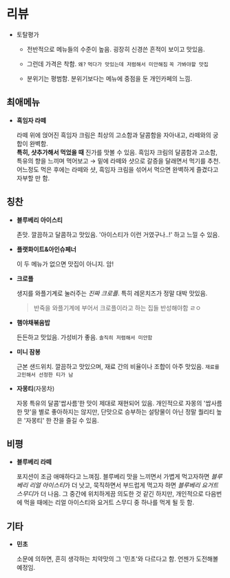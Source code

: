# 리뷰

- 토탈평가

  - 전반적으로 메뉴들의 수준이 높음. 굉장히 신경쓴 흔적이 보이고 맛있음.

  - 그런데 가격은 착함. `왜?` `먹다가 맛있는데 저렴해서 미안해짐` `꼭 가봐야할 맛집`

  - 분위기는 평범함. 분위기보다는 메뉴에 중점을 둔 개인카페의 느낌.

## 최애메뉴

- **흑임자 라떼**

  라떼 위에 얹어진 흑임자 크림은 최상의 고소함과 달콤함을 자아내고, 라떼와의 궁합이 완벽함.  
  **특히, 샷추가해서 먹었을 때** 진가를 맛볼 수 있음.
  흑임자 크림의 달콤함과 고소함, 특유의 향을 느끼며 먹어보고 → 밑에 라떼와 샷으로 갈증을 달래면서 먹기를 추천.  
  어느정도 먹은 후에는 라떼와 샷, 흑임자 크림을 섞어서 먹으면 완벽하게 즐겼다고 자부할 만 함.

## 칭찬

- **블루베리 아이스티**

  존맛. 깔끔하고 달콤하고 맛있음. '아이스티가 이런 거였구나..!' 하고 느낄 수 있음.  

- **플랫화이트&아인슈페너**

  이 두 메뉴가 없으면 맛집이 아니지. 암!  

- **크로플**

  생지를 와플기계로 눌러주는 *진짜 크로플*. 특히 레몬치즈가 정말 대박 맛있음.  

  > 반죽을 와플기계에 부어서 크로플이라고 하는 집들 반성해야함 ㄹㅇ  

- **햄야채볶음밥**

  든든하고 맛있음. 가성비가 좋음. `솔직히 저렴해서 미안함`

- **미니 잠봉**

  근본 샌드위치. 깔끔하고 맛있으며, 재료 간의 비율이나 조합이 아주 맛있음. `재료를 고민해서 선정한 티가 남`

- **자몽티**(자몽차)

  자몽 특유의 달콤'쌉사름'한 맛이 제대로 재현되어 있음.
  개인적으로 자몽의 '쌉사름한 맛'을 별로 좋아하지는 않지만,
  단맛으로 승부하는 설탕물이 아닌 정말 퀄리티 높은 '자몽티' 한 잔을 즐길 수 있음.

## 비평

- **블루베리 라떼**

  포지션이 조금 애매하다고 느껴짐. 블루베리 맛을 느끼면서 가볍게 먹고자하면 *블루베리 리얼 아이스티*가 더 낫고, 묵직하면서 부드럽게 먹고자 하면 *블루베리 요거트 스무디*가 더 나음.
  그 중간에 위치하게끔 의도한 것 같긴 하지만, 개인적으로 다음번에 먹을 때에는 리얼 아이스티와 요거트 스무디 중 하나를 먹게 될 듯 함.

## 기타

- **민초**

  소문에 의하면, 흔히 생각하는 치약맛의 그 '민초'와 다르다고 함. 언젠가 도전해볼 예정임.
